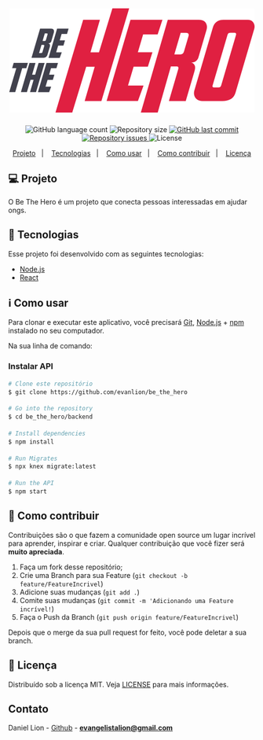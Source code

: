 <h1 align="center">
    <img alt="Aircnc" title="#delicinha" src="frontend/src/assets/logo.svg"/>
</h1>

<p align="center">
  <img alt="GitHub language count" src="https://img.shields.io/github/languages/count/evanlion/be_the_hero">

  <img alt="Repository size" src="https://img.shields.io/github/repo-size/evanlion/be_the_hero">
  
  <a href="https://github.com/evanlion/be_the_hero/commits/master">
    <img alt="GitHub last commit" src="https://img.shields.io/github/last-commit/evanlion/be_the_hero">
  </a>

  <a href="https://github.com/evanlion/be_the_hero/issues">
    <img alt="Repository issues" src="https://img.shields.io/github/issues/evanlion/be_the_hero">
  </a>

  <img alt="License" src="https://img.shields.io/badge/license-MIT-brightgreen">
</p>

<p align="center">
  <a href="#-projeto">Projeto</a>&nbsp;&nbsp;&nbsp;|&nbsp;&nbsp;&nbsp;
  <a href="#-tecnologias">Tecnologias</a>&nbsp;&nbsp;&nbsp;|&nbsp;&nbsp;&nbsp;
  <a href="#information_source-como-usar">Como usar</a>&nbsp;&nbsp;&nbsp;|&nbsp;&nbsp;&nbsp;
  <a href="#-como-contribuir">Como contribuir</a>&nbsp;&nbsp;&nbsp;|&nbsp;&nbsp;&nbsp;
  <a href="#memo-licença">Licença</a>
</p>

## 💻 Projeto

O Be The Hero é um projeto que conecta pessoas interessadas em ajudar ongs.

## 🚀 Tecnologias

Esse projeto foi desenvolvido com as seguintes tecnologias:

- [Node.js][nodejs]
- [React](https://reactjs.org/)

## :information_source: Como usar

Para clonar e executar este aplicativo, você precisará [Git](https://git-scm.com), [Node.js][nodejs] + [npm](https://www.npmjs.com/get-npm) instalado no seu computador.

Na sua linha de comando:

### Instalar API
```bash
# Clone este repositório
$ git clone https://github.com/evanlion/be_the_hero

# Go into the repository
$ cd be_the_hero/backend

# Install dependencies
$ npm install

# Run Migrates
$ npx knex migrate:latest 

# Run the API
$ npm start
```


## 🤔 Como contribuir

Contribuições são o que fazem a comunidade open source um lugar incrível para aprender, inspirar e criar. Qualquer contribuição que você fizer será **muito apreciada**.

1. Faça um fork desse repositório;
2. Crie uma Branch para sua Feature (`git checkout -b feature/FeatureIncrivel`)
3. Adicione suas mudanças (`git add .`)
4. Comite suas mudanças (`git commit -m 'Adicionando uma Feature incrível!`)
5. Faça o Push da Branch (`git push origin feature/FeatureIncrivel`)

Depois que o merge da sua pull request for feito, você pode deletar a sua branch.

<!-- LICENSE -->

## :memo: Licença

Distribuído sob a licença MIT. Veja [LICENSE](LICENSE) para mais informações.

<!-- CONTACT -->

## Contato

Daniel Lion - [Github](https://github.com/evanlion) - **evangelistalion@gmail.com**

[nodejs]: https://nodejs.org/
